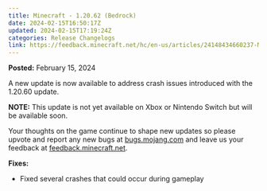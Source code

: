 ```yaml
---
title: Minecraft - 1.20.62 (Bedrock)
date: 2024-02-15T16:50:17Z
updated: 2024-02-15T17:19:24Z
categories: Release Changelogs
link: https://feedback.minecraft.net/hc/en-us/articles/24148434660237-Minecraft-1-20-62-Bedrock
---
```


**Posted:** February 15, 2024

A new update is now available to address crash issues introduced with the 1.20.60 update.

**NOTE:** This update is not yet available on Xbox or Nintendo Switch but will be available soon.

Your thoughts on the game continue to shape new updates so please upvote and report any new bugs at [bugs.mojang.com](https://bugs.mojang.com/) and leave us your feedback at [feedback.minecraft.net](https://feedback.minecraft.net/).  
  

**Fixes:**

- Fixed several crashes that could occur during gameplay
